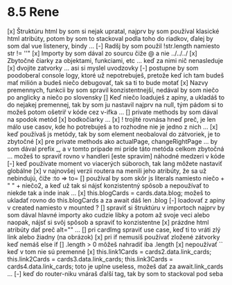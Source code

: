 # 8.5 Rene
[x] Štruktúru html by som si nejak upratal, najprv by som používal klasické html atribúty, potom by som to stackoval podla toho do riadkov, ďalej by som dal vue listenery, bindy ...
[-] Radšj by som použil !str.length namiesto str != ''"
[x] Importy by som dával zo sourcu čiže @ a nie ../../../
[x] Zbytočné čiarky za objektami, funkciami, etc ... keď za nimi nič nenasleduje
[x] dvojite zatvorky ... asi si myslel uvodzovky
[-] postupne by som poodoberal console logy, ktoré už nepotrebuješ, pretože keď ich tam budeš mať milión a budeš niečo debugovať, tak sa ti to bude motať
[x] Nazvy premennych, funkcii by som spravil konzistentnejší, nedával by som niečo po anglicky a niečo po slovensky
[] Keď niečo loaduješ z apiny, a ukladáš to do nejakej premennej, tak by som ju nastavil najprv na null, tým pádom si to možeš potom ošetriř v kóde cez v-ifka ...
[] private methods by som dával na spodok metód
[x] bodkočiarky ...
[x] ! trojité rovnása hneď preč, je len málo use casov, kde ho potrebuješ a to rozhodne nie je jedno z nich ...
[x] keď používaš js metódy, tak by som element neobaloval do zátvoriek, je to zbytočné
[x] pre private methods ako actualPage, changeRightPage ... by som dával prefix _, a v tomto prípade mi príde táto metóda celkom zbytočná ... možeš to spraviť rovno v handleri
[este spravim] náhodné medzeri v kóde
[-] keď používate moment vo viacerých súboroch, tak lang môžete nastaviť globálne
[x] v najnovšej verzii routera na menili jeho atribúty, že sa už nebindujú, čiže :to => to=
[] používal by som skôr js literals namiesto niečo + " " + niečo2, a keď už tak si nájsť konzistentný spôsob a nepoužívať to niekde tak a inde inak ...
[x] this.blogCards = cards.data.blog; možeš to ukladať rovno do this.blogCards a za await dáš len .blog
[-] loadovať z apiny v created namiesto v mounted ?
[] spraviť si štruktúru v importoch najprv by som dával hlavné importy ako cudzie libky a potom až svoje veci alebo naopak, nájsť si svôj spôsob a spraviť to konzistentne
[x] prázdne html atribúty dať preč alt="" ...
[] pri cardImg spraviť use case, keď ti to vráti zlý link alebo žiadny (na obrázok)
[x] pri if nemusíš používať zložené zátvorky keď nemáš else if
[] .length > 0 môžeš nahradiť iba .length
[x] nepoužívať `` keď v tom nie sú premenné
[x]     this.link1Cards = cards2.data.link_cards;
        this.link2Cards = cards3.data.link_cards;
        this.link3Cards = cards4.data.link_cards;
		toto je uplne useless, možeš dať za await.link_cards ...
[-] keď do router-niku vnáraš ďalší tag, tak by som to stackoval pod seba